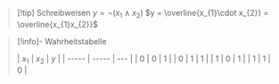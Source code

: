 >[!tip] Schreibweisen
>  $y = \lnot(x_1 \land x_2)$
>  $y = \overline{x_{1}\cdot x_{2}} = \overline{x_{1}x_{2}}$

>[!info]- Wahrheitstabelle
>
>| $x_1$ | $x_2$ | $y$ |
| ----- | ----- | --- |
| $0$   | $0$   | $1$ |
| $0$   | $1$   | $1$ |
| $1$   | $0$   | $1$ |
| $1$   | $1$   | $0$ |